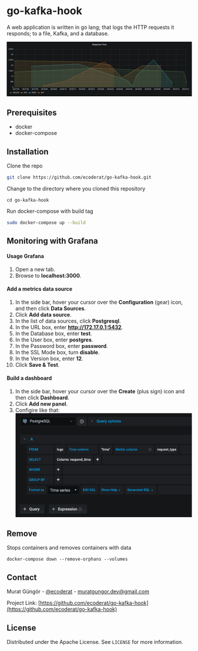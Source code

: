 # go-kafka-hook

A web application is written in go lang; that logs the HTTP requests it responds; to a file, Kafka, and a database.


![](https://github.com/ecoderat/go-kafka-hook/blob/main/ui/static/img/readme-grafana-graphic.png?raw=true)


## Prerequisites
- docker
- docker-compose


## Installation
Clone the repo
```bash
git clone https://github.com/ecoderat/go-kafka-hook.git
```
Change to the directory where you cloned this repository
```
cd go-kafka-hook
```
Run docker-compose with build tag
```bash
sudo docker-compose up --build
```


## Monitoring with Grafana
#### Usage Grafana
1. Open a new tab.
1. Browse to **localhost:3000**.

#### Add a metrics data source
1. In the side bar, hover your cursor over the **Configuration** (gear) icon, and then click **Data Sources**.
1. Click **Add data source**. 
1. In the list of data sources, click **Postgresql**.
1. In the URL box, enter **http://172.17.0.1:5432**.
1. In the Database box, enter **test**.
1. In the User box, enter **postgres**.
1. In the Password box, enter **password**.
1. In the SSL Mode box, turn **disable**.
1. In the Version box, enter **12**.
1. Click **Save & Test**.

#### Build a dashboard
1. In the side bar, hover your cursor over the **Create** (plus sign) icon and then click **Dashboard**.
1. Click **Add new panel**.
2. Configire like that:
![](https://github.com/ecoderat/go-kafka-hook/blob/main/ui/static/img/readme-grafana-query.png?raw=true)


## Remove
Stops containers and removes containers with data
```
docker-compose down --remove-orphans --volumes
```
## Contact

Murat Güngör - [@ecoderat](https://twitter.com/ecoderat) - muratgungor.dev@gmail.com

Project Link: [https://github.com/ecoderat/go-kafka-hook](https://github.com/ecoderat/go-kafka-hook)


## License

Distributed under the Apache License. See `LICENSE` for more information.
